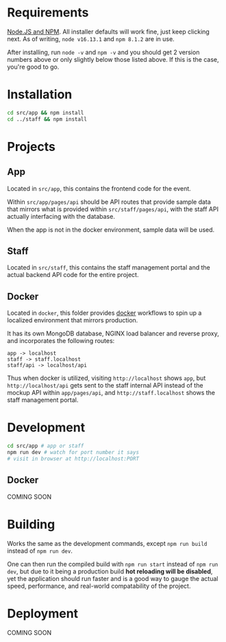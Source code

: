 # Requirements

[Node.JS and NPM](https://nodejs.org/en/download/). All installer defaults will work fine, just keep clicking next. As of writing, `node v16.13.1` and `npm 8.1.2` are in use.

After installing, run `node -v` and `npm -v` and you should get 2 version numbers above or only slightly below those listed above. If this is the case, you're good to go.

# Installation

```bash
cd src/app && npm install
cd ../staff && npm install
```

# Projects

## App

Located in `src/app`, this contains the frontend code for the event.

Within `src/app/pages/api` should be API routes that provide sample data that
mirrors what is provided within `src/staff/pages/api`, with the staff API actually
interfacing with the database.

When the app is not in the docker environment, sample data will be used.

## Staff

Located in `src/staff`, this contains the staff management portal and the
actual backend API code for the entire project.

## Docker

Located in `docker`, this folder provides [docker](https://www.docker.com/)
workflows to spin up a localized environment that mirrors production.

It has its own MongoDB database, NGINX load balancer and reverse proxy, and
incorporates the following routes:
```
app -> localhost
staff -> staff.localhost
staff/api -> localhost/api
```

Thus when docker is utilized, visiting `http://localhost` shows `app`, but `http://localhost/api` gets sent to the staff internal API instead of the mockup API within `app/pages/api`, and `http://staff.localhost` shows the staff management portal.


# Development

```bash
cd src/app # app or staff
npm run dev # watch for port number it says
# visit in browser at http://localhost:PORT
```

## Docker

COMING SOON

# Building

Works the same as the development commands, except `npm run build` instead of `npm run dev`.

One can then run the compiled build with `npm run start` instead of `npm run dev`, but due to it being a production build **hot reloading will be disabled**, yet the application should run faster and is a good way to gauge the actual speed, performance, and real-world compatability of the project.

# Deployment

COMING SOON


